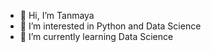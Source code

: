 - 👋 Hi, I’m Tanmaya
- 👀 I’m interested in Python and Data Science
- 🌱 I’m currently learning Data Science
